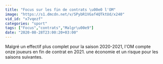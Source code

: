 ```yaml
---
title: "Focus sur les fin de contrats \u00e0 l'OM"
image: "https://s1.dmcdn.net/v/SPybR1VGaf4QTktUd/x240"
vid_id: "x7vqezf"
categories: "sport"
tags: ["Focus","contrats","Malgr\u00e9"]
date: "2020-08-28T23:00:20+03:00"
---
```

Malgré un effectif plus complet pour la saison 2020-2021, l'OM compte onze joueurs en fin de contrat en 2021. une économie et un risque pour les saisons suivantes.
